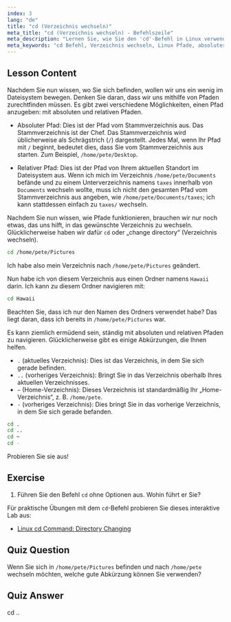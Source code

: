 ```yaml
---
index: 3
lang: "de"
title: "cd (Verzeichnis wechseln)"
meta_title: "cd (Verzeichnis wechseln) - Befehlszeile"
meta_description: "Lernen Sie, wie Sie den 'cd'-Befehl in Linux verwenden, um Verzeichnisse zu navigieren. Verstehen Sie absolute, relative Pfade und nützliche Abkürzungen. Beginnen Sie Ihre Linux-Reise!"
meta_keywords: "cd Befehl, Verzeichnis wechseln, Linux Pfade, absoluter Pfad, relativer Pfad, Linux Tutorial, Linux für Anfänger, Linux Navigation"
---
```


## Lesson Content

Nachdem Sie nun wissen, wo Sie sich befinden, wollen wir uns ein wenig im Dateisystem bewegen. Denken Sie daran, dass wir uns mithilfe von Pfaden zurechtfinden müssen. Es gibt zwei verschiedene Möglichkeiten, einen Pfad anzugeben: mit absoluten und relativen Pfaden.

- Absoluter Pfad: Dies ist der Pfad vom Stammverzeichnis aus. Das Stammverzeichnis ist der Chef. Das Stammverzeichnis wird üblicherweise als Schrägstrich (`/`) dargestellt. Jedes Mal, wenn Ihr Pfad mit `/` beginnt, bedeutet dies, dass Sie vom Stammverzeichnis aus starten. Zum Beispiel, `/home/pete/Desktop`.

- Relativer Pfad: Dies ist der Pfad von Ihrem aktuellen Standort im Dateisystem aus. Wenn ich mich im Verzeichnis `/home/pete/Documents` befände und zu einem Unterverzeichnis namens `taxes` innerhalb von `Documents` wechseln wollte, muss ich nicht den gesamten Pfad vom Stammverzeichnis aus angeben, wie `/home/pete/Documents/taxes`; ich kann stattdessen einfach zu `taxes/` wechseln.

Nachdem Sie nun wissen, wie Pfade funktionieren, brauchen wir nur noch etwas, das uns hilft, in das gewünschte Verzeichnis zu wechseln. Glücklicherweise haben wir dafür `cd` oder „change directory“ (Verzeichnis wechseln).

```bash
cd /home/pete/Pictures
```

Ich habe also mein Verzeichnis nach `/home/pete/Pictures` geändert.

Nun habe ich von diesem Verzeichnis aus einen Ordner namens `Hawaii` darin. Ich kann zu diesem Ordner navigieren mit:

```bash
cd Hawaii
```

Beachten Sie, dass ich nur den Namen des Ordners verwendet habe? Das liegt daran, dass ich bereits in `/home/pete/Pictures` war.

Es kann ziemlich ermüdend sein, ständig mit absoluten und relativen Pfaden zu navigieren. Glücklicherweise gibt es einige Abkürzungen, die Ihnen helfen.

- `.` (aktuelles Verzeichnis): Dies ist das Verzeichnis, in dem Sie sich gerade befinden.
- `..` (vorheriges Verzeichnis): Bringt Sie in das Verzeichnis oberhalb Ihres aktuellen Verzeichnisses.
- `~` (Home-Verzeichnis): Dieses Verzeichnis ist standardmäßig Ihr „Home-Verzeichnis“, z. B. `/home/pete`.
- `-` (vorheriges Verzeichnis): Dies bringt Sie in das vorherige Verzeichnis, in dem Sie sich gerade befanden.

```bash
cd .
cd ..
cd ~
cd -
```

Probieren Sie sie aus!

## Exercise

1. Führen Sie den Befehl `cd` ohne Optionen aus. Wohin führt er Sie?

Für praktische Übungen mit dem `cd`-Befehl probieren Sie dieses interaktive Lab aus:

- [Linux cd Command: Directory Changing](https://labex.io/de/labs/linux-linux-cd-command-directory-changing-209733)

## Quiz Question

Wenn Sie sich in `/home/pete/Pictures` befinden und nach `/home/pete` wechseln möchten, welche gute Abkürzung können Sie verwenden?

## Quiz Answer

cd ..

